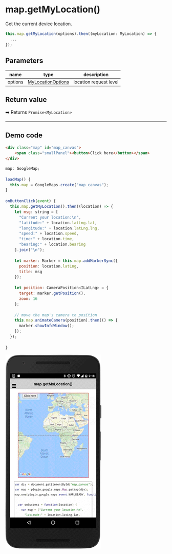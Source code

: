 # map.getMyLocation()

Get the current device location.

```typescript
this.map.getMyLocation(options).then((myLocation: MyLocation) => {
  ...
});
```

## Parameters

name           | type                                                | description
---------------|-----------------------------------------------------|---------------------------------------
options        | [MyLocationOptions](../mylocationoptions/README.md) | location request level

## Return value

:arrow_right: Returns `Promise<MyLocation>`

----------------------------------------------------------------------------------------------------------

## Demo code

```html
<div class="map" id="map_canvas">
    <span class="smallPanel"><button>Click here</button></span>
</div>
```

```js
map: GoogleMap;

loadMap() {
  this.map = GoogleMaps.create("map_canvas");
}

onButtonClick(event) {
  this.map.getMyLocation().then((location) => {
    let msg: string = [
      "Current your location:\n",
      "latitude:" + location.latLng.lat,
      "longitude:" + location.latLng.lng,
      "speed:" + location.speed,
      "time:" + location.time,
      "bearing:" + location.bearing
    ].join("\n");

    let marker: Marker = this.map.addMarkerSync({
      position: location.latLng,
      title: msg
    });

    let position: CameraPosition<ILatLng> = {
      target: marker.getPosition(),
      zoom: 16
    };

    // move the map's camera to position
    this.map.animateCamera(position).then(() => {
      marker.showInfoWindow();
    });
  });

}
```

![](image.gif)
